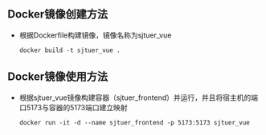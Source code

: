 ## Docker镜像创建方法

* 根据Dockerfile构建镜像，镜像名称为sjtuer_vue

    ` docker build -t sjtuer_vue . `


## Docker镜像使用方法

* 根据sjtuer_vue镜像构建容器（sjtuer_frontend）并运行，并且将宿主机的端口5173与容器的5173端口建立映射

    ` docker run -it -d --name sjtuer_frontend -p 5173:5173 sjtuer_vue `
